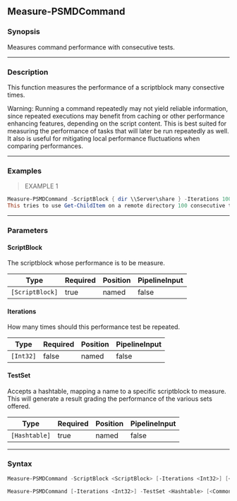 Measure-PSMDCommand
-------------------

### Synopsis
Measures command performance with consecutive tests.

---

### Description

This function measures the performance of a scriptblock many consective times.

Warning: Running a command repeatedly may not yield reliable information, since repeated executions may benefit from caching or other performance enhancing features, depending on the script content.
This is best suited for measuring the performance of tasks that will later be run repeatedly as well.
It also is useful for mitigating local performance fluctuations when comparing performances.

---

### Examples
> EXAMPLE 1

```PowerShell
Measure-PSMDCommand -ScriptBlock { dir \\Server\share } -Iterations 100
This tries to use Get-ChildItem on a remote directory 100 consecutive times, then measures performance and reports common performance indicators (Average duration, Maximum, Minimum, Total)
```

---

### Parameters
#### **ScriptBlock**
The scriptblock whose performance is to be measure.

|Type           |Required|Position|PipelineInput|
|---------------|--------|--------|-------------|
|`[ScriptBlock]`|true    |named   |false        |

#### **Iterations**
How many times should this performance test be repeated.

|Type     |Required|Position|PipelineInput|
|---------|--------|--------|-------------|
|`[Int32]`|false   |named   |false        |

#### **TestSet**
Accepts a hashtable, mapping a name to a specific scriptblock to measure.
This will generate a result grading the performance of the various sets offered.

|Type         |Required|Position|PipelineInput|
|-------------|--------|--------|-------------|
|`[Hashtable]`|true    |named   |false        |

---

### Syntax
```PowerShell
Measure-PSMDCommand -ScriptBlock <ScriptBlock> [-Iterations <Int32>] [<CommonParameters>]
```
```PowerShell
Measure-PSMDCommand [-Iterations <Int32>] -TestSet <Hashtable> [<CommonParameters>]
```
